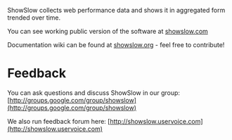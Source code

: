 ShowSlow collects web performance data and shows it in aggregated form trended over time.

You can see working public version of the software at [showslow.com](http://www.showslow.com/)

Documentation wiki can be found at [showslow.org](http://www.showslow.org/) - feel free to contribute!

Feedback
========
You can ask questions and discuss ShowSlow in our group:
[http://groups.google.com/group/showslow](http://groups.google.com/group/showslow)

We also run feedback forum here:
[http://showslow.uservoice.com](http://showslow.uservoice.com)
